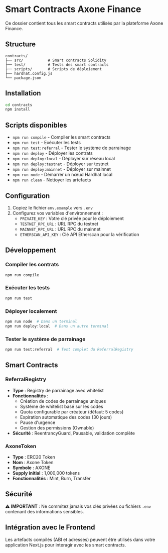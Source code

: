 # Smart Contracts Axone Finance

Ce dossier contient tous les smart contracts utilisés par la plateforme Axone Finance.

## Structure

```
contracts/
├── src/           # Smart contracts Solidity
├── test/          # Tests des smart contracts
├── scripts/       # Scripts de déploiement
├── hardhat.config.js
└── package.json
```

## Installation

```bash
cd contracts
npm install
```

## Scripts disponibles

- `npm run compile` - Compiler les smart contracts
- `npm run test` - Exécuter les tests
- `npm run test:referral` - Tester le système de parrainage
- `npm run deploy` - Déployer les contrats
- `npm run deploy:local` - Déployer sur réseau local
- `npm run deploy:testnet` - Déployer sur testnet
- `npm run deploy:mainnet` - Déployer sur mainnet
- `npm run node` - Démarrer un nœud Hardhat local
- `npm run clean` - Nettoyer les artefacts

## Configuration

1. Copiez le fichier `env.example` vers `.env`
2. Configurez vos variables d'environnement :
   - `PRIVATE_KEY` : Votre clé privée pour le déploiement
   - `TESTNET_RPC_URL` : URL RPC du testnet
   - `MAINNET_RPC_URL` : URL RPC du mainnet
   - `ETHERSCAN_API_KEY` : Clé API Etherscan pour la vérification

## Développement

### Compiler les contrats
```bash
npm run compile
```

### Exécuter les tests
```bash
npm run test
```

### Déployer localement
```bash
npm run node  # Dans un terminal
npm run deploy:local  # Dans un autre terminal
```

### Tester le système de parrainage
```bash
npm run test:referral  # Test complet du ReferralRegistry
```

## Smart Contracts

### ReferralRegistry
- **Type** : Registry de parrainage avec whitelist
- **Fonctionnalités** :
  - Création de codes de parrainage uniques
  - Système de whitelist basé sur les codes
  - Quota configurable par créateur (défaut: 5 codes)
  - Expiration automatique des codes (30 jours)
  - Pause d'urgence
  - Gestion des permissions (Ownable)
- **Sécurité** : ReentrancyGuard, Pausable, validation complète

### AxoneToken
- **Type** : ERC20 Token
- **Nom** : Axone Token
- **Symbole** : AXONE
- **Supply initial** : 1,000,000 tokens
- **Fonctionnalités** : Mint, Burn, Transfer

## Sécurité

⚠️ **IMPORTANT** : Ne commitez jamais vos clés privées ou fichiers `.env` contenant des informations sensibles.

## Intégration avec le Frontend

Les artefacts compilés (ABI et adresses) peuvent être utilisés dans votre application Next.js pour interagir avec les smart contracts.
